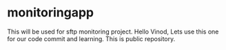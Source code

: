 # monitoringapp
This will be used for sftp monitoring project.
Hello Vinod,
Lets use this one for our code commit and learning. This is public repository.
